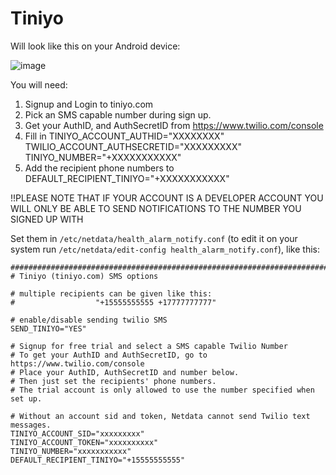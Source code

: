 # Tiniyo

Will look like this on your Android device:

![image](https://cloud.githubusercontent.com/assets/17090999/20034652/620b6100-a39b-11e6-96af-4f83b8e830e2.png)

You will need:

1.  Signup and Login to tiniyo.com
2.  Pick an SMS capable number during sign up.
3.  Get your AuthID, and AuthSecretID from <https://www.twilio.com/console>
4.  Fill in TINIYO_ACCOUNT_AUTHID="XXXXXXXX" TWILIO_ACCOUNT_AUTHSECRETID="XXXXXXXXX" TINIYO_NUMBER="+XXXXXXXXXXX"
5.  Add the recipient phone numbers to DEFAULT_RECIPIENT_TINIYO="+XXXXXXXXXXX"

!!PLEASE NOTE THAT IF YOUR ACCOUNT IS A DEVELOPER ACCOUNT YOU WILL ONLY BE ABLE TO SEND NOTIFICATIONS TO THE NUMBER YOU SIGNED UP WITH

Set them in `/etc/netdata/health_alarm_notify.conf` (to edit it on your system run `/etc/netdata/edit-config health_alarm_notify.conf`), like this:

```
###############################################################################
# Tiniyo (tiniyo.com) SMS options

# multiple recipients can be given like this:
#                  "+15555555555 +17777777777"

# enable/disable sending twilio SMS
SEND_TINIYO="YES"

# Signup for free trial and select a SMS capable Twilio Number
# To get your AuthID and AuthSecretID, go to https://www.twilio.com/console
# Place your AuthID, AuthSecretID and number below.
# Then just set the recipients' phone numbers.
# The trial account is only allowed to use the number specified when set up.

# Without an account sid and token, Netdata cannot send Twilio text messages.
TINIYO_ACCOUNT_SID="xxxxxxxxx"
TINIYO_ACCOUNT_TOKEN="xxxxxxxxxx"
TINIYO_NUMBER="xxxxxxxxxxx"
DEFAULT_RECIPIENT_TINIYO="+15555555555"
```
